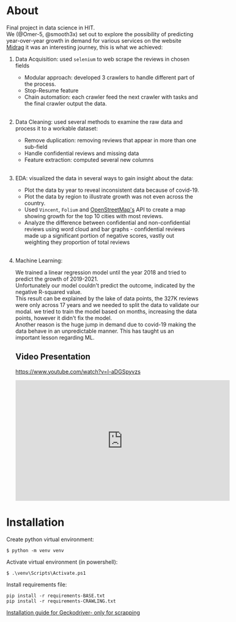 # About

Final project in data science in HIT. <br>
We (@Omer-5, @smooth3x) set out to explore the possibility of predicting year-over-year growth in demand for various services on the website [Midrag](www.midrag.co.il) it was an interesting journey, this is what we achieved:
1. Data Acquisition: used `selenium` to web scrape the reviews in chosen fields
    * Modular approach: developed 3 crawlers to handle different part of the process.
    * Stop-Resume feature
    * Chain automation: each crawler feed the next crawler with tasks and the final crawler output the data.
    <br><br>
2. Data Cleaning: used several methods to examine the raw data and process it to a workable dataset:
    * Remove duplication: removing reviews that appear in more than one sub-field
    * Handle confidential reviews and missing data
    * Feature extraction: computed several new columns
    <br><br>
3. EDA: visualized the data in several ways to gain insight about the data:
    * Plot the data by year to reveal inconsistent data because of covid-19.
    * Plot the data by  region to illustrate growth was not even across the country.
    * Used `Vincent`, `Folium` and [OpenStreetMap's](www.openstreetmap.org) API to create a map showing growth for the top 10 cities with most reviews.
    * Analyze the difference between confidential and non-confidential reviews using word cloud and bar graphs - confidential reviews made up a significant portion of negative scores, vastly out weighting they proportion of total reviews
    <br><br>
4. Machine Learning:

    We trained a linear regression model until the year 2018 and tried to predict the growth of 2019-2021. <br>
    Unfortunately our model couldn't predict the outcome, indicated by the negative R-squared value. <br>
    This result can be explained by the lake of data points, the 327K reviews were only across 17 years and we needed to split the data to validate our modal. we tried to train the model based on months, increasing the data points, however it didn't fix the model.
    <br>
    Another reason is the huge jump in demand due to covid-19 making the data behave in an  unpredictable manner. This has taught us an important lesson regarding ML.

    ## Video Presentation
    https://www.youtube.com/watch?v=I-aDGSpyvzs

    <iframe width="560" height="315" src="https://www.youtube.com/embed/I-aDGSpyvzs" title="YouTube video player" frameborder="0" allow="accelerometer; autoplay; clipboard-write; encrypted-media; gyroscope; picture-in-picture; web-share" allowfullscreen></iframe>


# Installation

Create python virtual environment:
```
$ python -m venv venv
```

Activate virtual environment (in powershell):
```
$ .\venv\Scripts\Activate.ps1
```

Install requirements file:
```
pip install -r requirements-BASE.txt
pip install -r requirements-CRAWLING.txt

```

[Installation guide for Geckodriver- only for scrapping](https://github.com/mozilla/geckodriver/releases/tag/v0.32.0)



